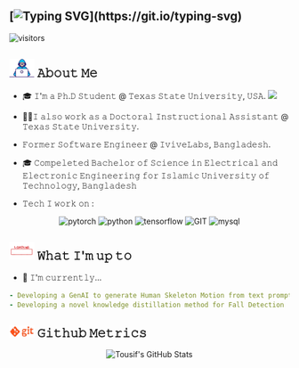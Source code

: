 [![Typing SVG](https://readme-typing-svg.demolab.com?font=Fira+Code&pause=1000&width=500&lines=Hello+There+%F0%9F%91%8B+!++I+am+Syed+Tousiful+Haque%2C+;An+AI+Enthusiast+and+Researcher.+;I++%E2%9D%A4%EF%B8%8F+to+overfit+models!!)](https://git.io/typing-svg)
---


![visitors](https://vbr.nathanchung.dev/badge?page_id=tousifulhaque.tousifulhaque&color=00cf00)

## <img src="Developer.gif" width="45" /> 𝙰𝚋𝚘𝚞𝚝 𝙼𝚎
- 🎓 𝙸'𝚖 𝚊 𝙿𝚑.𝙳 𝚂𝚝𝚞𝚍𝚎𝚗𝚝 @ 𝚃𝚎𝚡𝚊𝚜 𝚂𝚝𝚊𝚝𝚎 𝚄𝚗𝚒𝚟𝚎𝚛𝚜𝚒𝚝𝚢, 𝚄𝚂𝙰.
      <img src="https://media.giphy.com/media/WUlplcMpOCEmTGBtBW/giphy.gif" width="30">
- 👨‍💻𝙸 𝚊𝚕𝚜𝚘 𝚠𝚘𝚛𝚔 𝚊𝚜 𝚊 𝙳𝚘𝚌𝚝𝚘𝚛𝚊𝚕 𝙸𝚗𝚜𝚝𝚛𝚞𝚌𝚝𝚒𝚘𝚗𝚊𝚕 𝙰𝚜𝚜𝚒𝚜𝚝𝚊𝚗𝚝 @ 𝚃𝚎𝚡𝚊𝚜 𝚂𝚝𝚊𝚝𝚎 𝚄𝚗𝚒𝚟𝚎𝚛𝚜𝚒𝚝𝚢.  
- 𝙵𝚘𝚛𝚖𝚎𝚛 𝚂𝚘𝚏𝚝𝚠𝚊𝚛𝚎 𝙴𝚗𝚐𝚒𝚗𝚎𝚎𝚛 @ 𝙸𝚟𝚒𝚟𝚎𝙻𝚊𝚋𝚜, 𝙱𝚊𝚗𝚐𝚕𝚊𝚍𝚎𝚜𝚑.
- 🎓 𝙲𝚘𝚖𝚙𝚎𝚕𝚎𝚝𝚎𝚍 𝙱𝚊𝚌𝚑𝚎𝚕𝚘𝚛 𝚘𝚏 𝚂𝚌𝚒𝚎𝚗𝚌𝚎 𝚒𝚗 𝙴𝚕𝚎𝚌𝚝𝚛𝚒𝚌𝚊𝚕 𝚊𝚗𝚍 𝙴𝚕𝚎𝚌𝚝𝚛𝚘𝚗𝚒𝚌 𝙴𝚗𝚐𝚒𝚗𝚎𝚎𝚛𝚒𝚗𝚐 𝚏𝚘𝚛 𝙸𝚜𝚕𝚊𝚖𝚒𝚌 𝚄𝚗𝚒𝚟𝚎𝚛𝚜𝚒𝚝𝚢 𝚘𝚏 𝚃𝚎𝚌𝚑𝚗𝚘𝚕𝚘𝚐𝚢, 𝙱𝚊𝚗𝚐𝚕𝚊𝚍𝚎𝚜𝚑 
 
- 𝚃𝚎𝚌𝚑 𝙸 𝚠𝚘𝚛𝚔 𝚘𝚗 :

<p align="center">
      <img src = "https://www.vectorlogo.zone/logos/pytorch/pytorch-icon.svg" alt = "pytorch",width="55" height="55" >
      <img src="https://www.vectorlogo.zone/logos/python/python-icon.svg" alt="python" width="55" height="55"/>
      <img src = "https://www.vectorlogo.zone/logos/tensorflow/tensorflow-icon.svg" alt = "tensorflow" , width = "55", height = "55">
      <img src="https://www.vectorlogo.zone/logos/git-scm/git-scm-icon.svg" alt="GIT" width="55" height="55"/> 
      <img src="https://www.vectorlogo.zone/logos/mysql/mysql-icon.svg" alt="mysql" width="45" height="55"/>
</p>

## <img src="loading.webp" align = "bottom" width="45" /> 𝚆𝚑𝚊𝚝 𝙸'𝚖 𝚞𝚙 𝚝𝚘
- 🔨 𝙸'𝚖 𝚌𝚞𝚛𝚛𝚎𝚗𝚝𝚕𝚢...
```yaml
- 𝙳𝚎𝚟𝚎𝚕𝚘𝚙𝚒𝚗𝚐 𝚊 𝙶𝚎𝚗𝙰𝙸 𝚝𝚘 𝚐𝚎𝚗𝚎𝚛𝚊𝚝𝚎 𝙷𝚞𝚖𝚊𝚗 𝚂𝚔𝚎𝚕𝚎𝚝𝚘𝚗 𝙼𝚘𝚝𝚒𝚘𝚗 𝚏𝚛𝚘𝚖 𝚝𝚎𝚡𝚝 𝚙𝚛𝚘𝚖𝚙𝚝 !
- 𝙳𝚎𝚟𝚎𝚕𝚘𝚙𝚒𝚗𝚐 𝚊 𝚗𝚘𝚟𝚎𝚕 𝚔𝚗𝚘𝚠𝚕𝚎𝚍𝚐𝚎 𝚍𝚒𝚜𝚝𝚒𝚕𝚕𝚊𝚝𝚒𝚘𝚗 𝚖𝚎𝚝𝚑𝚘𝚍 𝚏𝚘𝚛 𝙵𝚊𝚕𝚕 𝙳𝚎𝚝𝚎𝚌𝚝𝚒𝚘𝚗
```
<!--
- 𝙻𝚊𝚝𝚎𝚜𝚝 𝚝𝚠𝚎𝚎𝚝 𝚊𝚌𝚝𝚒𝚘𝚗 𝚏𝚛𝚘𝚖 [𝚑𝚝𝚝𝚙𝚜://𝚐𝚒𝚝𝚑𝚞𝚋.𝚌𝚘𝚖/𝚣𝚑𝚒𝚒𝚒𝚢𝚊𝚗𝚐/𝚣𝚑𝚒𝚒𝚒𝚢𝚊𝚗𝚐](https://github.com/zhiiiyang/zhiiiyang)
- 𝙻𝚊𝚝𝚎𝚜𝚝 𝙸𝚗𝚜𝚝𝚊𝚐𝚛𝚊𝚖 𝚙𝚘𝚜𝚝𝚜 𝚊𝚗𝚍 𝚠𝚎𝚊𝚝𝚑𝚎𝚛 𝚏𝚛𝚘𝚖 [𝚑𝚝𝚝𝚙𝚜://𝚐𝚒𝚝𝚑𝚞𝚋.𝚌𝚘𝚖/𝚝𝚑𝚖𝚜𝚐𝚋𝚛𝚝/𝚝𝚑𝚖𝚜𝚐𝚋𝚛𝚝](https://github.com/thmsgbrt/thmsgbrt)
- 𝙰𝚕𝚕-𝚝𝚒𝚖𝚎 𝙶𝚒𝚝𝙷𝚞𝚋 𝚜𝚝𝚊𝚝𝚜 𝚏𝚛𝚘𝚖 [𝚑𝚝𝚝𝚙𝚜://𝚐𝚒𝚝𝚑𝚞𝚋.𝚌𝚘𝚖/𝚖𝚊𝚛𝚔𝚎𝚝𝚙𝚕𝚊𝚌𝚎/𝚊𝚌𝚝𝚒𝚘𝚗𝚜/𝚙𝚛𝚘𝚏𝚒𝚕𝚎-𝚛𝚎𝚊𝚍𝚖𝚎-𝚜𝚝𝚊𝚝𝚜](https://github.com/marketplace/actions/profile-readme-stats)
-->

## <img src="git.gif" width="45" /> 𝙶𝚒𝚝𝚑𝚞𝚋 𝙼𝚎𝚝𝚛𝚒𝚌𝚜 
<div align="center">
  <img src="https://github-readme-stats.vercel.app/api?username=tousifulhaque&show_icons=true&theme=github_dark" alt="Tousif's GitHub Stats"/>
</div>
